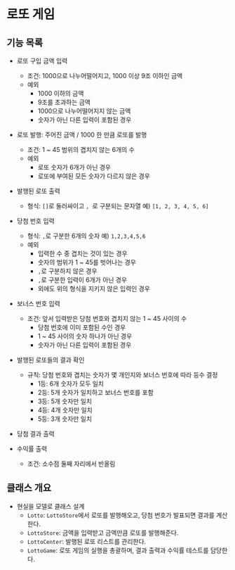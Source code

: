 # 로또 게임

## 기능 목록

- 로또 구입 금액 입력
  - 조건: 1000으로 나누어떨어지고, 1000 이상 9조 이하인 금액
  - 예외
    - 1000 이하의 금액
    - 9조를 초과하는 금액
    - 1000으로 나누어떨어지지 않는 금액
    - 숫자가 아닌 다른 입력이 포함된 경우
      
- 로또 발행: 주어진 금액 / 1000 한 만큼 로또를 발행
  - 조건: 1 ~ 45 범위의 겹치지 않는 6개의 수
  - 예외
    - 로또 숫자가 6개가 아닌 경우
    - 로또에 부여된 모든 숫자가 다르지 않은 경우
      
- 발행된 로또 출력
  - 형식: `[]`로 둘러싸이고 `, `로 구분되는 문자열
    예) `[1, 2, 3, 4, 5, 6]`
    
- 당첨 번호 입력
  - 형식: `,`로 구분한 6개의 숫자
    예) `1,2,3,4,5,6`
  - 예외
    - 입력한 수 중 겹치는 것이 있는 경우
    - 숫자의 범위가 1 ~ 45를 벗어나는 경우
    - `,`로 구분하지 않은 경우
    - `,`로 구분한 입력이 6개가 아닌 경우
    - 외에도 위의 형식을 지키지 않은 입력인 경우
      
- 보너스 번호 입력
  - 조건: 앞서 입력받은 당첨 번호와 겹치지 않는 1 ~ 45 사이의 수
    - 당첨 번호에 이미 포함된 수인 경우
    - 1 ~ 45 사이의 숫자 하나가 아닌 경우
    - 숫자가 아닌 다른 입력이 포함된 경우
      
- 발행된 로또들의 결과 확인
  - 규칙: 당첨 번호와 겹치는 숫자가 몇 개인지와 보너스 번호에 따라 등수 결정
    - 1등: 6개 숫자가 모두 일치
    - 2등: 5개 숫자가 일치하고 보너스 번호를 포함
    - 3등: 5개 숫자만 일치
    - 4등: 4개 숫자만 일치
    - 5등: 3개 숫자만 일치

- 당첨 결과 출력
  
- 수익률 출력
  - 조건: 소수점 둘째 자리에서 반올림

## 클래스 개요

- 현실을 모델로 클래스 설계
  - `Lotto`: `LottoStore`에서 로또를 발행해오고, 당첨 번호가 발표되면 결과를 계산한다.
  - `LottoStore`: 금액을 입력받고 금액만큼 로또를 발행해준다.
  - `LottoCenter`: 발행된 로또 리스트를 관리한다.
  - `LottoGame`: 로또 게임의 실행을 총괄하며, 결과 출력과 수익률 테스트를 담당한다.
